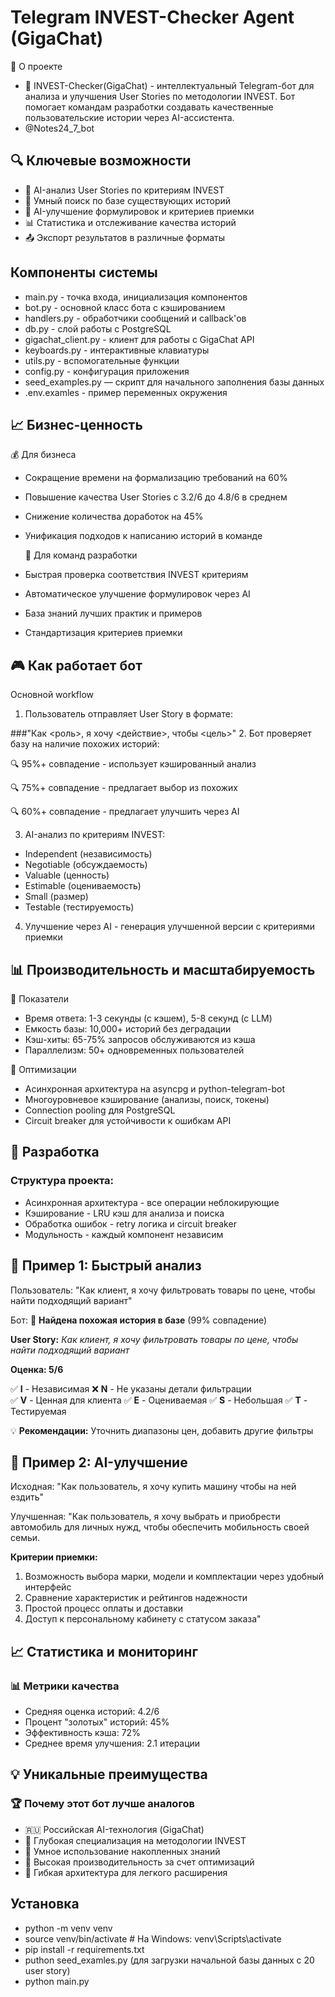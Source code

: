 # Telegram INVEST-Checker Agent (GigaChat) 

🎯 О проекте
- 🤖 INVEST-Checker(GigaChat)  - интеллектуальный Telegram-бот для анализа и улучшения User Stories по методологии INVEST. Бот помогает командам разработки создавать качественные пользовательские истории через AI-ассистента.
- @Notes24_7_bot



## 🔍 Ключевые возможности
- 🤖 AI-анализ User Stories по критериям INVEST
- 💾 Умный поиск по базе существующих историй
- 🚀 AI-улучшение формулировок и критериев приемки
- 📊 Статистика и отслеживание качества историй
- 📤 Экспорт результатов в различные форматы


## Компоненты системы

- main.py - точка входа, инициализация компонентов
- bot.py - основной класс бота с кэшированием
- handlers.py - обработчики сообщений и callback'ов
- db.py - слой работы с PostgreSQL
- gigachat_client.py - клиент для работы с GigaChat API
- keyboards.py - интерактивные клавиатуры
- utils.py - вспомогательные функции
- config.py - конфигурация приложения
- seed_examples.py — скрипт для начального заполнения базы данных
- .env.examles - пример переменных окружения 
 

## 📈 Бизнес-ценность
💰 Для бизнеса
- Сокращение времени на формализацию требований на 60%
- Повышение качества User Stories с 3.2/6 до 4.8/6 в среднем
- Снижение количества доработок на 45%
- Унификация подходов к написанию историй в команде

  👥 Для команд разработки
- Быстрая проверка соответствия INVEST критериям
- Автоматическое улучшение формулировок через AI
- База знаний лучших практик и примеров
- Стандартизация критериев приемки

 
## 🎮 Как работает бот
Основной workflow
1. Пользователь отправляет User Story в формате:

###"Как <роль>, я хочу <действие>, чтобы <цель>"
2. Бот проверяет базу на наличие похожих историй:

🔍 95%+ совпадение - использует кэшированный анализ

🔍 75%+ совпадение - предлагает выбор из похожих

🔍 60%+ совпадение - предлагает улучшить через AI

3. AI-анализ по критериям INVEST:

- Independent (независимость)
- Negotiable (обсуждаемость)
- Valuable (ценность)
- Estimable (оцениваемость)
- Small (размер)
- Testable (тестируемость)
4. Улучшение через AI - генерация улучшенной версии с критериями приемки



## 📊 Производительность и масштабируемость
🚀 Показатели
- Время ответа: 1-3 секунды (с кэшем), 5-8 секунд (с LLM)
- Емкость базы: 10,000+ историй без деградации
- Кэш-хиты: 65-75% запросов обслуживаются из кэша
- Параллелизм: 50+ одновременных пользователей

🔧 Оптимизации
- Асинхронная архитектура на asyncpg и python-telegram-bot
- Многоуровневое кэширование (анализы, поиск, токены)
- Connection pooling для PostgreSQL
- Circuit breaker для устойчивости к ошибкам API


## 🔧 Разработка 
 ### Структура проекта: 
 
- Асинхронная архитектура - все операции неблокирующие 
- Кэширование - LRU кэш для анализа и поиска 
- Обработка ошибок - retry логика и circuit breaker 
- Модульность - каждый компонент независим 



## 📝 Пример 1: Быстрый анализ

Пользователь: "Как клиент, я хочу фильтровать товары по цене, чтобы найти подходящий вариант"

Бот: 
🎯 **Найдена похожая история в базе** (99% совпадение)

**User Story:** 
_Как клиент, я хочу фильтровать товары по цене, чтобы найти подходящий вариант_

**Оценка: 5/6**

✅ **I** - Независимая
❌ **N** - Не указаны детали фильтрации  
✅ **V** - Ценная для клиента
✅ **E** - Оцениваемая
✅ **S** - Небольшая
✅ **T** - Тестируемая

💡 **Рекомендации:** Уточнить диапазоны цен, добавить другие фильтры


## 🚀 Пример 2: AI-улучшение

Исходная: "Как пользователь, я хочу купить машину чтобы на ней ездить"

Улучшенная: 
"Как пользователь, я хочу выбрать и приобрести автомобиль для личных нужд, 
чтобы обеспечить мобильность своей семьи.

**Критерии приемки:**
1. Возможность выбора марки, модели и комплектации через удобный интерфейс
2. Сравнение характеристик и рейтингов надежности
3. Простой процесс оплаты и доставки
4. Доступ к персональному кабинету с статусом заказа"


## 📈 Статистика и мониторинг
### 📊 Метрики качества
- Средняя оценка историй: 4.2/6
- Процент "золотых" историй: 45%
- Эффективность кэша: 72%
- Среднее время улучшения: 2.1 итерации


## 💡 Уникальные преимущества
### 🏆 Почему этот бот лучше аналогов
- 🇷🇺 Российская AI-технология (GigaChat)
- 🎯 Глубокая специализация на методологии INVEST
- 💾 Умное использование накопленных знаний
- 🚀 Высокая производительность за счет оптимизаций
- 🔧 Гибкая архитектура для легкого расширения

 
## Установка 
 
- python -m venv venv 
- source venv/bin/activate  # На Windows: venv\Scripts\activate 
- pip install -r requirements.txt 
- puthon seed_examles.py (для загрузки начальной базы данных с 20 user story)
- python main.py
